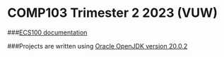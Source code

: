 # COMP103 Trimester 2 2023 (VUW)
###[ECS100 documentation](https://ecs.wgtn.ac.nz/foswiki/pub/Main/JavaResources/javaAPI-103.html)

###Projects are written using [Oracle OpenJDK version 20.0.2](https://www.oracle.com/java/technologies/javase/20-0-2-relnotes.html)
